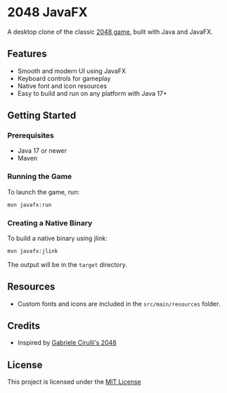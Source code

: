 
# 2048 JavaFX

A desktop clone of the classic [2048 game](https://github.com/gabrielecirulli/2048), built with Java and JavaFX.

## Features

- Smooth and modern UI using JavaFX
- Keyboard controls for gameplay
- Native font and icon resources
- Easy to build and run on any platform with Java 17+

## Getting Started

### Prerequisites

- Java 17 or newer
- Maven

### Running the Game

To launch the game, run:

```sh
mvn javafx:run
```

### Creating a Native Binary

To build a native binary using jlink:

```sh
mvn javafx:jlink
```

The output will be in the `target` directory.

## Resources

- Custom fonts and icons are included in the `src/main/resources` folder.

## Credits

- Inspired by [Gabriele Cirulli's 2048](https://github.com/gabrielecirulli/2048)

## License

This project is licensed under the [MIT License](./LICENSE)